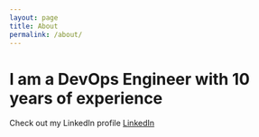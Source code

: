 ```yaml
---
layout: page
title: About
permalink: /about/
---
```


I am a DevOps Engineer with 10 years of experience
==================================================

Check out my LinkedIn profile [LinkedIn][linkedin]

[linkedin]: https://www.linkedin.com/in/vprocopan/
